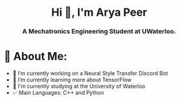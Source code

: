<div align="center">

# Hi 👋, I'm Arya Peer
<h3>A Mechatronics Engineering Student at UWaterloo.</h3>

</div>

# 💫 About Me:
- 🔭 I’m currently working on a Neural Style Transfer Discord Bot
- 🌱 I’m currently learning more about TensorFlow
- 💼 I'm currently studying at the University of Waterloo
- ✅ Main Languages: C++ and Python
